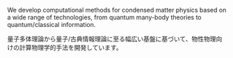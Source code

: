 We develop computational methods for condensed matter physics based on a wide range of technologies, from quantum many-body theories to quantum/classical information.

量子多体理論から量子/古典情報理論に至る幅広い基盤に基づいて、物性物理向けの計算物理学的手法を開発しています。